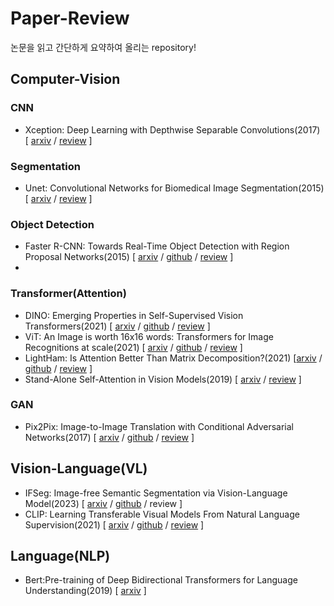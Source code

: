 # Paper-Review
논문을 읽고 간단하게 요약하여 올리는 repository!

## Computer-Vision
### CNN
- Xception: Deep Learning with Depthwise Separable Convolutions(2017) [ [arxiv](https://arxiv.org/abs/1610.02357) / [review](https://github.com/Saerom-Park/Paper-Review/blob/master/ComputerVision/Xception.md) ]

### Segmentation
- Unet: Convolutional Networks for Biomedical Image Segmentation(2015) [ [arxiv](https://arxiv.org/abs/1505.04597) / [review]() ]

### Object Detection
- Faster R-CNN: Towards Real-Time Object Detection with Region Proposal Networks(2015) [ [arxiv](https://arxiv.org/abs/1506.01497) / [github](https://github.com/rbgirshick/py-faster-rcnn) / [review](https://github.com/Saerom-Park/Paper-Review/blob/master/ComputerVision/Faster%20R-CNN.md) ]
- 
### Transformer(Attention)
- DINO: Emerging Properties in Self-Supervised Vision Transformers(2021) [ [arxiv](https://arxiv.org/abs/2104.14294) / [github](https://github.com/facebookresearch/dino) / [review](https://github.com/Saerom-Park/Paper-Review/blob/master/ComputerVision/22.08.18%20Emerging%20Properties%20in%20Self-Supervised%20Vision%20Transformers.md) ]
- ViT: An Image is worth 16x16 words: Transformers for Image Recognitions at scale(2021) [ [arxiv](https://arxiv.org/abs/2010.11929) / [github](https://github.com/lucidrains/vit-pytorch) / [review](https://github.com/Saerom-Park/Paper-Review/blob/master/ComputerVision/ViT%3A%20An%20Image%20is%20worth%2016x16%20words%3A%20Transformers%20for%20Image%20Recognitions%20at%20scale.md) ]
- LightHam: Is Attention Better Than Matrix Decomposition?(2021) [[arxiv](https://openreview.net/forum?id=1FvkSpWosOl) / [github](https://github.com/Gsunshine/Enjoy-Hamburger) / [review](https://github.com/Saerom-Park/Paper-Review/blob/master/ComputerVision/23.04.19%20Is%20Attention%20Better%20Than%20Matrix%20Decomposition%3F.md) ]
- Stand-Alone Self-Attention in Vision Models(2019) [ [arxiv](https://arxiv.org/abs/1906.05909) / [review](https://github.com/Saerom-Park/Paper-Review/blob/master/ComputerVision/Stand-Alone%20Self-Attention%20in%20Vision%20Models.md) ]

### GAN
- Pix2Pix: Image-to-Image Translation with Conditional Adversarial Networks(2017) [ [arxiv](https://arxiv.org/abs/1611.07004) / [github](https://github.com/phillipi/pix2pix) / [review](https://github.com/Saerom-Park/Paper-Review/blob/master/ComputerVision/23.07.17%20Image-to-Image%20Translation%20with%20Conditional%20Adversarial%20Networks.md) ]

## Vision-Language(VL)
- IFSeg: Image-free Semantic Segmentation via Vision-Language Model(2023) [ [arxiv]() / [github]() / review ]
- CLIP: Learning Transferable Visual Models From Natural Language Supervision(2021) [ [arxiv](https://arxiv.org/abs/2103.00020) / [github](https://github.com/openai/CLIP) / [review](https://github.com/Saerom-Park/Paper-Review/blob/master/ComputerVision/23.07.08%20Learning%20Transferable%20Visual%20Models%20From%20Natural%20Language%20Supervision(2021).md) ]


## Language(NLP)
- Bert:Pre-training of Deep Bidirectional Transformers for Language Understanding(2019) [ [arxiv](https://arxiv.org/abs/1810.04805) ]